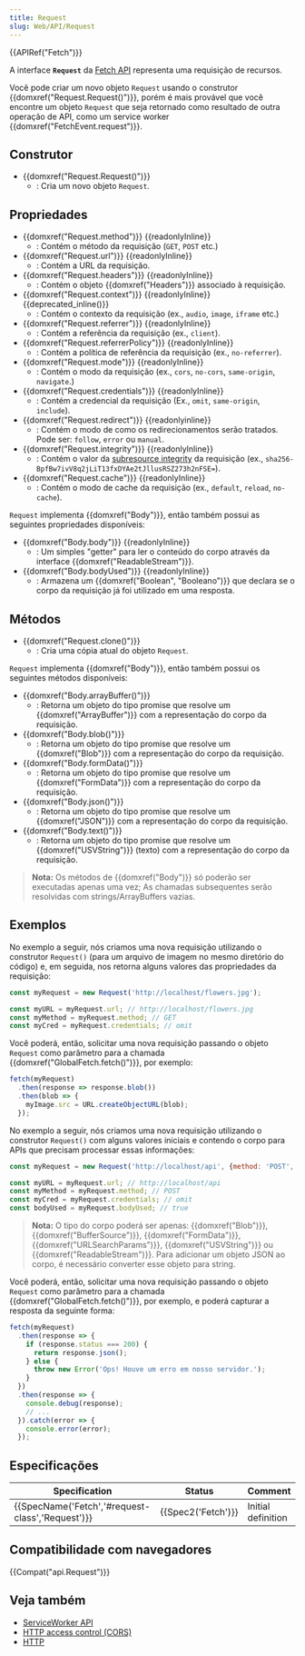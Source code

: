```yaml
---
title: Request
slug: Web/API/Request
---
```

{{APIRef("Fetch")}}

A interface **`Request`** da [Fetch API](/pt-BR/docs/Web/API/Fetch_API) representa uma requisição de recursos.

Você pode criar um novo objeto `Request` usando o construtor {{domxref("Request.Request()")}}, porém é mais provável que você encontre um objeto `Request` que seja retornado como resultado de outra operação de API, como um service worker {{domxref("FetchEvent.request")}}.

## Construtor

- {{domxref("Request.Request()")}}
  - : Cria um novo objeto `Request`.

## Propriedades

- {{domxref("Request.method")}} {{readonlyInline}}
  - : Contém o método da requisição (`GET`, `POST` etc.)
- {{domxref("Request.url")}} {{readonlyInline}}
  - : Contém a URL da requisição.
- {{domxref("Request.headers")}} {{readonlyInline}}
  - : Contém o objeto {{domxref("Headers")}} associado à requisição.
- {{domxref("Request.context")}} {{readonlyInline}} {{deprecated_inline()}}
  - : Contém o contexto da requisição (ex., `audio`, `image`, `iframe` etc.)
- {{domxref("Request.referrer")}} {{readonlyInline}}
  - : Contém a referência da requisição (ex., `client`).
- {{domxref("Request.referrerPolicy")}} {{readonlyInline}}
  - : Contém a política de referência da requisição (ex., `no-referrer`).
- {{domxref("Request.mode")}} {{readonlyInline}}
  - : Contém o modo da requisição (ex., `cors`, `no-cors`, `same-origin`, `navigate`.)
- {{domxref("Request.credentials")}} {{readonlyInline}}
  - : Contém a credencial da requisição (Ex., `omit`, `same-origin`, `include`).
- {{domxref("Request.redirect")}} {{readonlyinline}}
  - : Contém o modo de como os redirecionamentos serão tratados. Pode ser: `follow`, `error` ou `manual`.
- {{domxref("Request.integrity")}} {{readonlyInline}}
  - : Contém o valor da [subresource integrity](/pt-BR/docs/Web/Security/Subresource_Integrity) da requisição (ex., `sha256-BpfBw7ivV8q2jLiT13fxDYAe2tJllusRSZ273h2nFSE=`).
- {{domxref("Request.cache")}} {{readonlyInline}}
  - : Contém o modo de cache da requisição (ex., `default`, `reload`, `no-cache`).

`Request` implementa {{domxref("Body")}}, então também possui as seguintes propriedades disponíveis:

- {{domxref("Body.body")}} {{readonlyInline}}
  - : Um simples "getter" para ler o conteúdo do corpo através da interface {{domxref("ReadableStream")}}.
- {{domxref("Body.bodyUsed")}} {{readonlyInline}}
  - : Armazena um {{domxref("Boolean", "Booleano")}} que declara se o corpo da requisição já foi utilizado em uma resposta.

## Métodos

- {{domxref("Request.clone()")}}
  - : Cria uma cópia atual do objeto `Request`.

`Request` implementa {{domxref("Body")}}, então também possui os seguintes métodos disponíveis:

- {{domxref("Body.arrayBuffer()")}}
  - : Retorna um objeto do tipo promise que resolve um {{domxref("ArrayBuffer")}} com a representação do corpo da requisição.
- {{domxref("Body.blob()")}}
  - : Retorna um objeto do tipo promise que resolve um {{domxref("Blob")}} com a representação do corpo da requisição.
- {{domxref("Body.formData()")}}
  - : Retorna um objeto do tipo promise que resolve um {{domxref("FormData")}} com a representação do corpo da requisição.
- {{domxref("Body.json()")}}
  - : Retorna um objeto do tipo promise que resolve um {{domxref("JSON")}} com a representação do corpo da requisição.
- {{domxref("Body.text()")}}
  - : Retorna um objeto do tipo promise que resolve um {{domxref("USVString")}} (texto) com a representação do corpo da requisição.

> **Nota:** Os métodos de {{domxref("Body")}} só poderão ser executadas apenas uma vez; As chamadas subsequentes serão resolvidas com strings/ArrayBuffers vazias.

## Exemplos

No exemplo a seguir, nós criamos uma nova requisição utilizando o construtor `Request()` (para um arquivo de imagem no mesmo diretório do código) e, em seguida, nos retorna alguns valores das propriedades da requisição:

```js
const myRequest = new Request('http://localhost/flowers.jpg');

const myURL = myRequest.url; // http://localhost/flowers.jpg
const myMethod = myRequest.method; // GET
const myCred = myRequest.credentials; // omit
```

Você poderá, então, solicitar uma nova requisição passando o objeto `Request` como parâmetro para a chamada {{domxref("GlobalFetch.fetch()")}}, por exemplo:

```js
fetch(myRequest)
  .then(response => response.blob())
  .then(blob => {
    myImage.src = URL.createObjectURL(blob);
  });
```

No exemplo a seguir, nós criamos uma nova requisição utilizando o construtor `Request()` com alguns valores iniciais e contendo o corpo para APIs que precisam processar essas informações:

```js
const myRequest = new Request('http://localhost/api', {method: 'POST', body: '{"foo":"bar"}'});

const myURL = myRequest.url; // http://localhost/api
const myMethod = myRequest.method; // POST
const myCred = myRequest.credentials; // omit
const bodyUsed = myRequest.bodyUsed; // true
```

> **Nota:** O tipo do corpo poderá ser apenas: {{domxref("Blob")}}, {{domxref("BufferSource")}}, {{domxref("FormData")}}, {{domxref("URLSearchParams")}}, {{domxref("USVString")}} ou {{domxref("ReadableStream")}}. Para adicionar um objeto JSON ao corpo, é necessário converter esse objeto para string.

Você poderá, então, solicitar uma nova requisição passando o objeto `Request` como parâmetro para a chamada {{domxref("GlobalFetch.fetch()")}}, por exemplo, e poderá capturar a resposta da seguinte forma:

```js
fetch(myRequest)
  .then(response => {
    if (response.status === 200) {
      return response.json();
    } else {
      throw new Error('Ops! Houve um erro em nosso servidor.');
    }
  })
  .then(response => {
    console.debug(response);
    // ...
  }).catch(error => {
    console.error(error);
  });
```

## Especificações

| Specification                                                    | Status                   | Comment            |
| ---------------------------------------------------------------- | ------------------------ | ------------------ |
| {{SpecName('Fetch','#request-class','Request')}} | {{Spec2('Fetch')}} | Initial definition |

## Compatibilidade com navegadores

{{Compat("api.Request")}}

## Veja também

- [ServiceWorker API](/pt-BR/docs/Web/API/ServiceWorker_API)
- [HTTP access control (CORS)](/pt-BR/docs/Web/HTTP/Access_control_CORS)
- [HTTP](/pt-BR/docs/Web/HTTP)
